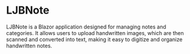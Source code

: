 # LJBNote
LJBNote is a Blazor application designed for managing notes and categories. It allows users to upload handwritten images, which are then scanned and converted into text, making it easy to digitize and organize handwritten notes.
